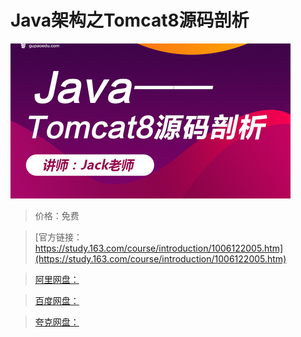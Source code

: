 # Java架构之Tomcat8源码剖析

![img](../../../assets/study163/free/ec8d41fd-da45-4c3f-8958-1a8c8fb8cdc8.jpg)

> 价格：免费

> [官方链接：https://study.163.com/course/introduction/1006122005.htm](https://study.163.com/course/introduction/1006122005.htm)

> [阿里网盘：]()

> [百度网盘：]()

> [夸克网盘：]()
